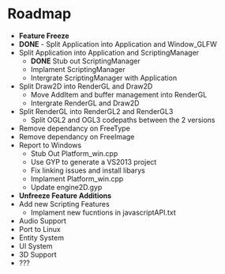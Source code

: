 # Roadmap

- **Feature Freeze**
- **DONE** - Split Application into Application and Window_GLFW
- Split Application into Application and ScriptingManager
	- **DONE** Stub out ScriptingManager
	- Implament ScriptingManager
	- Intergrate ScriptingManager with Application
- Split Draw2D into RenderGL and Draw2D
	- Move AddItem and buffer management into RenderGL
	- Intergrate RenderGL and Draw2D
- Split RenderGL into RenderGL2 and RenderGL3
	- Split OGL2 and OGL3 codepaths between the 2 versions
- Remove dependancy on FreeType
- Remove dependancy on FreeImage
- Report to Windows
	- Stub Out Platform_win.cpp
	- Use GYP to generate a VS2013 project
	- Fix linking issues and install libarys
	- Implament Platform_win.cpp
	- Update engine2D.gyp
- **Unfreeze Feature Additions**
- Add new Scripting Features
	- Implament new fucntions in javascriptAPI.txt
- Audio Support
- Port to Linux
- Entity System
- UI System
- 3D Support
- ???